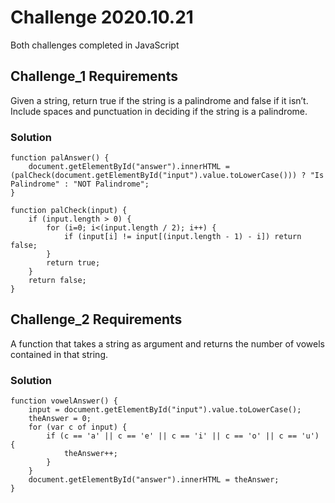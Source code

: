 # Challenge 2020.10.21
Both challenges completed in JavaScript

## Challenge_1 Requirements
Given a string, return true if the string is a palindrome and false if it isn’t. Include spaces and punctuation in deciding if the string is a palindrome.

### Solution
```JS
function palAnswer() {
    document.getElementById("answer").innerHTML = (palCheck(document.getElementById("input").value.toLowerCase())) ? "Is Palindrome" : "NOT Palindrome";                
}

function palCheck(input) {
    if (input.length > 0) {
        for (i=0; i<(input.length / 2); i++) {
            if (input[i] != input[(input.length - 1) - i]) return false;
        } 
        return true;
    }
    return false;
}            
```

## Challenge_2 Requirements
A function that takes a string as argument and returns the number of vowels contained in that string.

### Solution
```JS
function vowelAnswer() {
    input = document.getElementById("input").value.toLowerCase();
    theAnswer = 0;
    for (var c of input) {
        if (c == 'a' || c == 'e' || c == 'i' || c == 'o' || c == 'u') {
            theAnswer++;
        }
    }                
    document.getElementById("answer").innerHTML = theAnswer;         
}        
```
